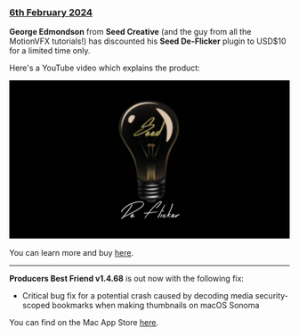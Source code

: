 ### [6th February 2024](/news/20240206)

**George Edmondson** from **Seed Creative** (and the guy from all the MotionVFX tutorials!) has discounted his **Seed De-Flicker** plugin to USD$10 for a limited time only.

Here's a YouTube video which explains the product:

[![](/static/seed-de-flicker.jpeg)](https://www.youtube.com/watch?v=2DUlVqvxa_0)

You can learn more and buy [here](https://www.yourseedmedia.com/seed-de-flicker/).

---

**Producers Best Friend v1.4.68** is out now with the following fix:

- Critical bug fix for a potential crash caused by decoding media security-scoped bookmarks when making thumbnails on macOS Sonoma

You can find on the Mac App Store [here](https://apps.apple.com/us/app/producers-best-friend/id688519794?mt=12).